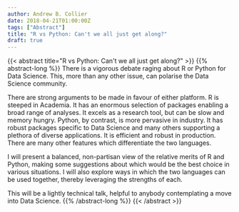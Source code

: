 ```yaml
---
author: Andrew B. Collier
date: 2018-04-21T01:00:00Z
tags: ["Abstract"]
title: "R vs Python: Can't we all just get along?"
draft: true
---
```


{{< abstract title="R vs Python: Can't we all just get along?" >}}
	{{% abstract-long %}}
There is a vigorous debate raging about R or Python for Data Science. This, more than any other issue, can polarise the Data Science community.

There are strong arguments to be made in favour of either platform. R is steeped in Academia. It has an enormous selection of packages enabling a broad range of analyses. It excels as a research tool, but can be slow and memory hungry. Python, by contrast, is more pervasive in industry. It has robust packages specific to Data Science and many others supporting a plethora of diverse applications. It is efficient and robust in production. There are many other features which differentiate the two languages.

I will present a balanced, non-partisan view of the relative merits of R and Python, making some suggestions about which would be the best choice in various situations. I will also explore ways in which the two languages can be used together, thereby leveraging the strengths of each.

This will be a lightly technical talk, helpful to anybody contemplating a move into Data Science.
	{{% /abstract-long %}}
{{< /abstract >}}